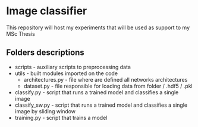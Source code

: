 # Image classifier
This repository will host my experiments that will be used as support to my MSc Thesis

## Folders descriptions
* scripts - auxiliary scripts to preprocessing data 
* utils   - built modules imported on the code
  * architectures.py - file where are defined all networks architectures
  * dataset.py       - file responsible for loading data from folder / .hdf5 / .pkl
* classify.py    - script that runs a trained model and classifies a single image
* classify_sw.py - script that runs a trained model and classifies a single image by sliding window
* training.py    - script that trains a model